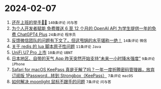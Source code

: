 # 2024-02-07

1. [还在上班的举手🙋‍♂️](https://www.v2ex.com/t/1014798) `140条评论` `问与答`
1. [为个人开发者赋能 免费赠送 6 至 12 个月的 OpenAI API 为学生提供一年的免费 ChatGPT4 Plus](https://www.v2ex.com/t/1014814) `24条评论` `程序员`
1. [反馈微信团队的问题有下文了，但这甩锅的水平堪称一绝！](https://www.v2ex.com/t/1014806) `14条评论` `微信`
1. [关于 redis 的 lua 脚本原子性问题](https://www.v2ex.com/t/1014813) `11条评论` `Java`
1. [UniFi U7 Pro 上市](https://www.v2ex.com/t/1014795) `10条评论` `UBNT`
1. [日本地区、自带的天气 App 昨天突然开始支持“未来一小时降水强度”](https://www.v2ex.com/t/1014797) `9条评论` `iPhone`
1. [Safari for macOS KeePass 真是无解了吗？一年一度折腾密码管理器，放弃订阅版 1Password…转到 Strongbox（KeePass）](https://www.v2ex.com/t/1014816) `7条评论` `macOS`
1. [如何解决 moonlight 鼠标不跟手的问题](https://www.v2ex.com/t/1014805) `7条评论` `问与答`
